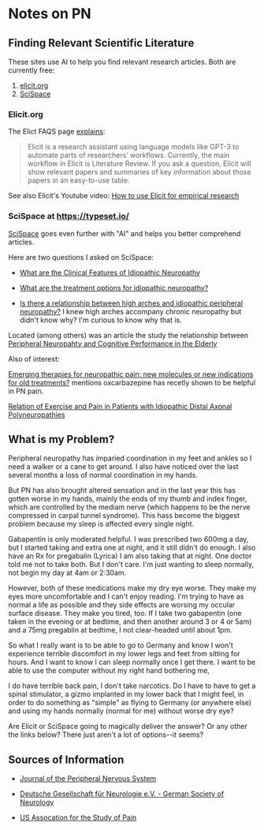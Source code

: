 # Notes on PN

## Finding Relevant Scientific Literature 

These sites use AI to help you find relevant research articles. Both are currently free:

1. [elicit.org](https://elicit.org) 
2. [SciSpace](https://typeset.io/)

### Elicit.org

The Elict FAQS page [explains](https://elicit.org/faq#what-is-elicit):

> Elicit is a research assistant using language models like GPT-3 to automate parts of researchers’ workflows. Currently, the main workflow
in Elicit is Literature Review. If you ask a question, Elicit will show relevant papers and summaries of key information about those papers
in an easy-to-use table.

See also Elicit's Youtube video: [How to use Elicit for empirical research](https://youtu.be/IYvnivEl8Hw)

### SciSpace at <https://typeset.io/> 

[SciSpace](https://typeset.io/) goes even further with "AI" and helps you better comprehend articles.

Here are two questions I asked on SciSpace:

- [What are the Clinical Features of Idiopathic Neuropathy](https://typeset.io/search?q=What%20are%20the%20clinical%20features%20of%20idiopathic%20peripheral%20neuropathy?)

- [What are the treatment options for idiopathic neuropathy?](https://typeset.io/search?q=What%20are%20the%20treatment%20options%20for%20idiopathic%20peripheral%20neuropathy?)

- [Is there a relationship between high arches and idiopathic peripheral neuropathy?](https://typeset.io/search?q=Is%20there%20a%20relationship%20between%20high%20arches%20and%20idiopathic%20peripheral%20neuropathy?)
  I knew high arches accompany chronic neuropathy but didn't know why? I'm curious to know why that is. 

Located (among others) was an article the study the relationship between [Peripheral Neuropahty and Cognitive Performance in the Elderly](https://typeset.io/papers/relationship-between-peripheral-neuropathy-and-cognitive-22jmkhi5gp)

Also of interest:

[Emerging therapies for neuropathic pain: new molecules or new indications for old treatments?](https://typeset.io/papers/emerging-therapies-for-neuropathic-pain-new-molecules-or-new-35onfglesz)
mentions oxcarbazepine has recetly shown to be helpful in PN pain.

[Relation of Exercise and Pain in Patients with Idiopathic Distal Axonal Polyneuropathies](https://typeset.io/papers/relation-of-exercise-and-pain-in-patients-with-idiopathic-1wvbknmogh)

## What is my Problem?

Peripheral neuropathy has imparied coordination in my feet and ankles so I need a walker or a cane to get around. I also have noticed over the last
several months a loss of normal coordination in my hands.

But PN has also brought altered sensation and in the last year this has gotten worse in my hands, mainly the ends of my thumb and index finger, which are
controlled by the mediam nerve (which happens to be the nerve compressed in carpal tunnel syndrome). This hass become the biggest problem because my
sleep is affected every single night. 

Gabapentin is only moderated helpful. I was prescribed two 600mg a day, but I started taking and extra one at night, and it still didn't do enough.
I also have an Rx for pregabalin (Lyrica) I am also taking that at night. One doctor told me
not to take both. But I don't care. I'm just wanting to sleep normally, not begin my day at 4am or 2:30am.

However, both of these medications make my dry eye worse. They make my eyes more uncomfortable and I can't enjoy reading. I'm trying to have as normal
a life as possible and they side effects are worsing my occular surface disease. They make you tired, too. If I take two gabapentin (one taken in the evening
or at bedtime, and then another around 3 or 4 or 5am) and a 75mg pregablin at bedtime, I not clear-headed until about 1pm. 

So what I really want is to be able to go to Germany and know I won't experience terrible discomfort in my lower legs and feet from sitting for hours.
And I want to know I can sleep normally once I get there. I want to be able to use the computer without my right hand bothering me,

I do have terrible back pain, I don't take narcotics. Do I have to have to get a spinal stimulator, a gizmo implanted in my lower back that I might feel,
in order to do something as "simple" as flying to Germany (or anywhere else) and using my hands normally (normal for me) without worse dry eye? 

Are Elicit or SciSpace going to magically deliver the answer? Or any other the links below? There just aren't a lot of options--it seems?

## Sources of Information

- [Journal of the Peripheral Nervous System](https://typeset.io/journals/journal-of-the-peripheral-nervous-system-2dnirmy5)

- [Deutsche Gesellschaft für Neurologie e.V. - German Society of Neurology](https://dgn.org/)

- [US Assocation for the Study of Pain](https://www.usasp.org/)
